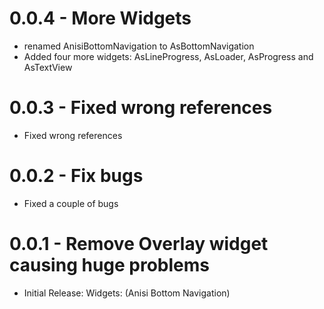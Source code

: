 # 0.0.4 - More Widgets
* renamed AnisiBottomNavigation to AsBottomNavigation
* Added four more widgets: AsLineProgress, AsLoader, AsProgress and AsTextView

# 0.0.3 - Fixed wrong references
* Fixed wrong references

# 0.0.2 - Fix bugs
* Fixed a couple of bugs

# 0.0.1 - Remove Overlay widget causing huge problems
* Initial Release: Widgets: (Anisi Bottom Navigation)